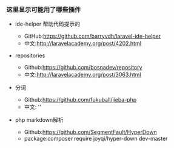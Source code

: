 ### 这里显示可能用了哪些插件

- ide-helper 帮助代码提示的
  - GitHub:https://github.com/barryvdh/laravel-ide-helper
  - 中文:http://laravelacademy.org/post/4202.html

- repositories
  - Github:https://github.com/bosnadev/repository
  - 中文:http://laravelacademy.org/post/3063.html
  
- 分词
  - Github:https://github.com/fukuball/jieba-php
  - 中文: ''
  
- php markdown解析
  - Github:https://github.com/SegmentFault/HyperDown
  - package:composer require joyqi/hyper-down dev-master
  
  

